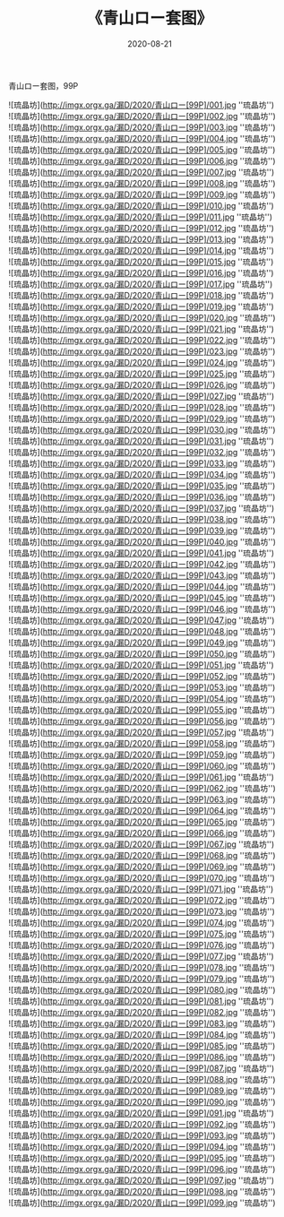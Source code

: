﻿---
layout: post
title:  《青山ロー套图》
date:   2020-08-21
img: imgx.orgx.ga/漏D/2020/青山ロー[99P]/000.jpg
categories: [美女, 性感, 泳衣]
---

青山ロー套图，99P

![琉晶坊](http://imgx.orgx.ga/漏D/2020/青山ロー[99P]/001.jpg ''琉晶坊'') <br>
![琉晶坊](http://imgx.orgx.ga/漏D/2020/青山ロー[99P]/002.jpg ''琉晶坊'') <br>
![琉晶坊](http://imgx.orgx.ga/漏D/2020/青山ロー[99P]/003.jpg ''琉晶坊'') <br>
![琉晶坊](http://imgx.orgx.ga/漏D/2020/青山ロー[99P]/004.jpg ''琉晶坊'') <br>
![琉晶坊](http://imgx.orgx.ga/漏D/2020/青山ロー[99P]/005.jpg ''琉晶坊'') <br>
![琉晶坊](http://imgx.orgx.ga/漏D/2020/青山ロー[99P]/006.jpg ''琉晶坊'') <br>
![琉晶坊](http://imgx.orgx.ga/漏D/2020/青山ロー[99P]/007.jpg ''琉晶坊'') <br>
![琉晶坊](http://imgx.orgx.ga/漏D/2020/青山ロー[99P]/008.jpg ''琉晶坊'') <br>
![琉晶坊](http://imgx.orgx.ga/漏D/2020/青山ロー[99P]/009.jpg ''琉晶坊'') <br>
![琉晶坊](http://imgx.orgx.ga/漏D/2020/青山ロー[99P]/010.jpg ''琉晶坊'') <br>
![琉晶坊](http://imgx.orgx.ga/漏D/2020/青山ロー[99P]/011.jpg ''琉晶坊'') <br>
![琉晶坊](http://imgx.orgx.ga/漏D/2020/青山ロー[99P]/012.jpg ''琉晶坊'') <br>
![琉晶坊](http://imgx.orgx.ga/漏D/2020/青山ロー[99P]/013.jpg ''琉晶坊'') <br>
![琉晶坊](http://imgx.orgx.ga/漏D/2020/青山ロー[99P]/014.jpg ''琉晶坊'') <br>
![琉晶坊](http://imgx.orgx.ga/漏D/2020/青山ロー[99P]/015.jpg ''琉晶坊'') <br>
![琉晶坊](http://imgx.orgx.ga/漏D/2020/青山ロー[99P]/016.jpg ''琉晶坊'') <br>
![琉晶坊](http://imgx.orgx.ga/漏D/2020/青山ロー[99P]/017.jpg ''琉晶坊'') <br>
![琉晶坊](http://imgx.orgx.ga/漏D/2020/青山ロー[99P]/018.jpg ''琉晶坊'') <br>
![琉晶坊](http://imgx.orgx.ga/漏D/2020/青山ロー[99P]/019.jpg ''琉晶坊'') <br>
![琉晶坊](http://imgx.orgx.ga/漏D/2020/青山ロー[99P]/020.jpg ''琉晶坊'') <br>
![琉晶坊](http://imgx.orgx.ga/漏D/2020/青山ロー[99P]/021.jpg ''琉晶坊'') <br>
![琉晶坊](http://imgx.orgx.ga/漏D/2020/青山ロー[99P]/022.jpg ''琉晶坊'') <br>
![琉晶坊](http://imgx.orgx.ga/漏D/2020/青山ロー[99P]/023.jpg ''琉晶坊'') <br>
![琉晶坊](http://imgx.orgx.ga/漏D/2020/青山ロー[99P]/024.jpg ''琉晶坊'') <br>
![琉晶坊](http://imgx.orgx.ga/漏D/2020/青山ロー[99P]/025.jpg ''琉晶坊'') <br>
![琉晶坊](http://imgx.orgx.ga/漏D/2020/青山ロー[99P]/026.jpg ''琉晶坊'') <br>
![琉晶坊](http://imgx.orgx.ga/漏D/2020/青山ロー[99P]/027.jpg ''琉晶坊'') <br>
![琉晶坊](http://imgx.orgx.ga/漏D/2020/青山ロー[99P]/028.jpg ''琉晶坊'') <br>
![琉晶坊](http://imgx.orgx.ga/漏D/2020/青山ロー[99P]/029.jpg ''琉晶坊'') <br>
![琉晶坊](http://imgx.orgx.ga/漏D/2020/青山ロー[99P]/030.jpg ''琉晶坊'') <br>
![琉晶坊](http://imgx.orgx.ga/漏D/2020/青山ロー[99P]/031.jpg ''琉晶坊'') <br>
![琉晶坊](http://imgx.orgx.ga/漏D/2020/青山ロー[99P]/032.jpg ''琉晶坊'') <br>
![琉晶坊](http://imgx.orgx.ga/漏D/2020/青山ロー[99P]/033.jpg ''琉晶坊'') <br>
![琉晶坊](http://imgx.orgx.ga/漏D/2020/青山ロー[99P]/034.jpg ''琉晶坊'') <br>
![琉晶坊](http://imgx.orgx.ga/漏D/2020/青山ロー[99P]/035.jpg ''琉晶坊'') <br>
![琉晶坊](http://imgx.orgx.ga/漏D/2020/青山ロー[99P]/036.jpg ''琉晶坊'') <br>
![琉晶坊](http://imgx.orgx.ga/漏D/2020/青山ロー[99P]/037.jpg ''琉晶坊'') <br>
![琉晶坊](http://imgx.orgx.ga/漏D/2020/青山ロー[99P]/038.jpg ''琉晶坊'') <br>
![琉晶坊](http://imgx.orgx.ga/漏D/2020/青山ロー[99P]/039.jpg ''琉晶坊'') <br>
![琉晶坊](http://imgx.orgx.ga/漏D/2020/青山ロー[99P]/040.jpg ''琉晶坊'') <br>
![琉晶坊](http://imgx.orgx.ga/漏D/2020/青山ロー[99P]/041.jpg ''琉晶坊'') <br>
![琉晶坊](http://imgx.orgx.ga/漏D/2020/青山ロー[99P]/042.jpg ''琉晶坊'') <br>
![琉晶坊](http://imgx.orgx.ga/漏D/2020/青山ロー[99P]/043.jpg ''琉晶坊'') <br>
![琉晶坊](http://imgx.orgx.ga/漏D/2020/青山ロー[99P]/044.jpg ''琉晶坊'') <br>
![琉晶坊](http://imgx.orgx.ga/漏D/2020/青山ロー[99P]/045.jpg ''琉晶坊'') <br>
![琉晶坊](http://imgx.orgx.ga/漏D/2020/青山ロー[99P]/046.jpg ''琉晶坊'') <br>
![琉晶坊](http://imgx.orgx.ga/漏D/2020/青山ロー[99P]/047.jpg ''琉晶坊'') <br>
![琉晶坊](http://imgx.orgx.ga/漏D/2020/青山ロー[99P]/048.jpg ''琉晶坊'') <br>
![琉晶坊](http://imgx.orgx.ga/漏D/2020/青山ロー[99P]/049.jpg ''琉晶坊'') <br>
![琉晶坊](http://imgx.orgx.ga/漏D/2020/青山ロー[99P]/050.jpg ''琉晶坊'') <br>
![琉晶坊](http://imgx.orgx.ga/漏D/2020/青山ロー[99P]/051.jpg ''琉晶坊'') <br>
![琉晶坊](http://imgx.orgx.ga/漏D/2020/青山ロー[99P]/052.jpg ''琉晶坊'') <br>
![琉晶坊](http://imgx.orgx.ga/漏D/2020/青山ロー[99P]/053.jpg ''琉晶坊'') <br>
![琉晶坊](http://imgx.orgx.ga/漏D/2020/青山ロー[99P]/054.jpg ''琉晶坊'') <br>
![琉晶坊](http://imgx.orgx.ga/漏D/2020/青山ロー[99P]/055.jpg ''琉晶坊'') <br>
![琉晶坊](http://imgx.orgx.ga/漏D/2020/青山ロー[99P]/056.jpg ''琉晶坊'') <br>
![琉晶坊](http://imgx.orgx.ga/漏D/2020/青山ロー[99P]/057.jpg ''琉晶坊'') <br>
![琉晶坊](http://imgx.orgx.ga/漏D/2020/青山ロー[99P]/058.jpg ''琉晶坊'') <br>
![琉晶坊](http://imgx.orgx.ga/漏D/2020/青山ロー[99P]/059.jpg ''琉晶坊'') <br>
![琉晶坊](http://imgx.orgx.ga/漏D/2020/青山ロー[99P]/060.jpg ''琉晶坊'') <br>
![琉晶坊](http://imgx.orgx.ga/漏D/2020/青山ロー[99P]/061.jpg ''琉晶坊'') <br>
![琉晶坊](http://imgx.orgx.ga/漏D/2020/青山ロー[99P]/062.jpg ''琉晶坊'') <br>
![琉晶坊](http://imgx.orgx.ga/漏D/2020/青山ロー[99P]/063.jpg ''琉晶坊'') <br>
![琉晶坊](http://imgx.orgx.ga/漏D/2020/青山ロー[99P]/064.jpg ''琉晶坊'') <br>
![琉晶坊](http://imgx.orgx.ga/漏D/2020/青山ロー[99P]/065.jpg ''琉晶坊'') <br>
![琉晶坊](http://imgx.orgx.ga/漏D/2020/青山ロー[99P]/066.jpg ''琉晶坊'') <br>
![琉晶坊](http://imgx.orgx.ga/漏D/2020/青山ロー[99P]/067.jpg ''琉晶坊'') <br>
![琉晶坊](http://imgx.orgx.ga/漏D/2020/青山ロー[99P]/068.jpg ''琉晶坊'') <br>
![琉晶坊](http://imgx.orgx.ga/漏D/2020/青山ロー[99P]/069.jpg ''琉晶坊'') <br>
![琉晶坊](http://imgx.orgx.ga/漏D/2020/青山ロー[99P]/070.jpg ''琉晶坊'') <br>
![琉晶坊](http://imgx.orgx.ga/漏D/2020/青山ロー[99P]/071.jpg ''琉晶坊'') <br>
![琉晶坊](http://imgx.orgx.ga/漏D/2020/青山ロー[99P]/072.jpg ''琉晶坊'') <br>
![琉晶坊](http://imgx.orgx.ga/漏D/2020/青山ロー[99P]/073.jpg ''琉晶坊'') <br>
![琉晶坊](http://imgx.orgx.ga/漏D/2020/青山ロー[99P]/074.jpg ''琉晶坊'') <br>
![琉晶坊](http://imgx.orgx.ga/漏D/2020/青山ロー[99P]/075.jpg ''琉晶坊'') <br>
![琉晶坊](http://imgx.orgx.ga/漏D/2020/青山ロー[99P]/076.jpg ''琉晶坊'') <br>
![琉晶坊](http://imgx.orgx.ga/漏D/2020/青山ロー[99P]/077.jpg ''琉晶坊'') <br>
![琉晶坊](http://imgx.orgx.ga/漏D/2020/青山ロー[99P]/078.jpg ''琉晶坊'') <br>
![琉晶坊](http://imgx.orgx.ga/漏D/2020/青山ロー[99P]/079.jpg ''琉晶坊'') <br>
![琉晶坊](http://imgx.orgx.ga/漏D/2020/青山ロー[99P]/080.jpg ''琉晶坊'') <br>
![琉晶坊](http://imgx.orgx.ga/漏D/2020/青山ロー[99P]/081.jpg ''琉晶坊'') <br>
![琉晶坊](http://imgx.orgx.ga/漏D/2020/青山ロー[99P]/082.jpg ''琉晶坊'') <br>
![琉晶坊](http://imgx.orgx.ga/漏D/2020/青山ロー[99P]/083.jpg ''琉晶坊'') <br>
![琉晶坊](http://imgx.orgx.ga/漏D/2020/青山ロー[99P]/084.jpg ''琉晶坊'') <br>
![琉晶坊](http://imgx.orgx.ga/漏D/2020/青山ロー[99P]/085.jpg ''琉晶坊'') <br>
![琉晶坊](http://imgx.orgx.ga/漏D/2020/青山ロー[99P]/086.jpg ''琉晶坊'') <br>
![琉晶坊](http://imgx.orgx.ga/漏D/2020/青山ロー[99P]/087.jpg ''琉晶坊'') <br>
![琉晶坊](http://imgx.orgx.ga/漏D/2020/青山ロー[99P]/088.jpg ''琉晶坊'') <br>
![琉晶坊](http://imgx.orgx.ga/漏D/2020/青山ロー[99P]/089.jpg ''琉晶坊'') <br>
![琉晶坊](http://imgx.orgx.ga/漏D/2020/青山ロー[99P]/090.jpg ''琉晶坊'') <br>
![琉晶坊](http://imgx.orgx.ga/漏D/2020/青山ロー[99P]/091.jpg ''琉晶坊'') <br>
![琉晶坊](http://imgx.orgx.ga/漏D/2020/青山ロー[99P]/092.jpg ''琉晶坊'') <br>
![琉晶坊](http://imgx.orgx.ga/漏D/2020/青山ロー[99P]/093.jpg ''琉晶坊'') <br>
![琉晶坊](http://imgx.orgx.ga/漏D/2020/青山ロー[99P]/094.jpg ''琉晶坊'') <br>
![琉晶坊](http://imgx.orgx.ga/漏D/2020/青山ロー[99P]/095.jpg ''琉晶坊'') <br>
![琉晶坊](http://imgx.orgx.ga/漏D/2020/青山ロー[99P]/096.jpg ''琉晶坊'') <br>
![琉晶坊](http://imgx.orgx.ga/漏D/2020/青山ロー[99P]/097.jpg ''琉晶坊'') <br>
![琉晶坊](http://imgx.orgx.ga/漏D/2020/青山ロー[99P]/098.jpg ''琉晶坊'') <br>
![琉晶坊](http://imgx.orgx.ga/漏D/2020/青山ロー[99P]/099.jpg ''琉晶坊'') <br>
